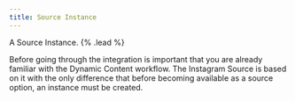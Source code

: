 ```yaml
---
title: Source Instance
---
```


A Source Instance. {% .lead %}


Before going through the integration is important that you are already familiar with the Dynamic Content workflow. The Instagram Source is based on it with the only difference that before becoming available as a source option, an instance must be created.
